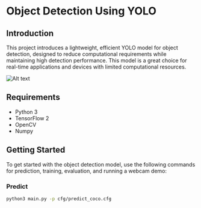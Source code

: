 # Object Detection Using YOLO

## Introduction
This project introduces a lightweight, efficient YOLO model for object detection, designed to reduce computational requirements while maintaining high detection performance. This model is a great choice for real-time applications and devices with limited computational resources.

![Alt text](/path/to/image.jpg)

## Requirements
- Python 3
- TensorFlow 2
- OpenCV
- Numpy

## Getting Started

To get started with the object detection model, use the following commands for prediction, training, evaluation, and running a webcam demo:

### Predict
```bash
python3 main.py -p cfg/predict_coco.cfg
